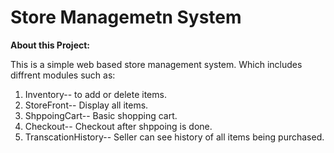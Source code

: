 # Store Managemetn System

**About this Project:**

This is a simple web based store management system.
Which includes diffrent modules such as:
1) Inventory-- to add or delete items.
2) StoreFront-- Display all items.
3) ShppoingCart-- Basic shopping cart.
4) Checkout-- Checkout after shppoing is done.
5) TranscationHistory-- Seller can see history of all items being purchased.
